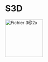 # S3D
<img width="123" alt="Fichier 3@2x" src="https://user-images.githubusercontent.com/105946669/171367547-43cf20aa-c501-4d21-bd60-c05162d136d4.png">
